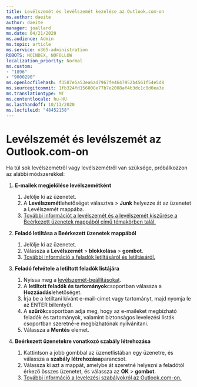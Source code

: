 ```yaml
---
title: Levélszemét és levélszemét kezelése az Outlook.com-on
ms.author: daeite
author: daeite
manager: joallard
ms.date: 04/21/2020
ms.audience: Admin
ms.topic: article
ms.service: o365-administration
ROBOTS: NOINDEX, NOFOLLOW
localization_priority: Normal
ms.custom:
- "1896"
- "9000290"
ms.openlocfilehash: f3587e5a53ea6ad7967fe4647952b4561f54e5d8
ms.sourcegitcommit: 1fb324fd156008e77b7e2008af4b3dc1c0d0ea3e
ms.translationtype: MT
ms.contentlocale: hu-HU
ms.lasthandoff: 10/13/2020
ms.locfileid: "48452158"
---
```

# <a name="spam-and-junk-email-in-outlookcom"></a>Levélszemét és levélszemét az Outlook.com-on

Ha túl sok levélszemétről vagy levélszemétről van szüksége, próbálkozzon az alábbi módszerekkel:

1. **E-mailek megjelölése levélszemétként**
    1. Jelölje ki az üzenetet.
    1. A **Levélszemét**lehetőséget választva  >  **Junk** helyezze át az üzenetet a Levélszemét mappába.
    1. [További információt a levélszemét és a levélszemét kiszűrése a Beérkezett üzenetek mappából című témakörben talál.](https://support.office.com/article/a3ece97b-82f8-4a5e-9ac3-e92fa6427ae4?wt.mc_id=Office_Outlook_com_Alchemy)

1. **Feladó letiltása a Beérkezett üzenetek mappából**
    1. Jelölje ki az üzenetet.
    1. Válassza a **Levélszemét**  >  **blokkolása**  >  **gombot**.
    1. [További információ a feladók letiltásáról és letiltásáról.](https://support.office.com/article/afba1c94-77bb-4f50-8b85-057cf52f4d5e?wt.mc_id=Office_Outlook_com_Alchemy)

1. **Feladó felvétele a letiltott feladók listájára**
    1. Nyissa meg a [levélszemét-beállításokat](https://outlook.live.com/mail/options/mail/junkEmail/blockedSendersAndDomainsV2).
    1. A **letiltott feladók és tartományok**csoportban válassza a **Hozzáadás**lehetőséget.
    1. Írja be a letiltani kívánt e-mail-címet vagy tartományt, majd nyomja le az ENTER billentyűt.
    1. A **szűrők**csoportban adja meg, hogy az e-maileket megbízható feladók és tartományok, valamint biztonságos levelezési listák csoportban szeretné-e megbízhatónak nyilvánítani.
    1. Válassza a **Mentés** elemet.

1. **Beérkezett üzenetekre vonatkozó szabály létrehozása**
    1. Kattintson a jobb gombbal az üzenetlistában egy üzenetre, és válassza a **szabály létrehozása**parancsot.
    1. Válassza ki azt a mappát, amelybe át szeretné helyezni a feladótól érkező összes üzenetet, és válassza az **OK**  >  **gombot**.
    1. [További információ a levelezési szabályokról az Outlook.com-on.](https://support.office.com/article/4b094371-a5d7-49bd-8b1b-4e4896a7cc5d?wt.mc_id=Office_Outlook_com_Alchemy)
